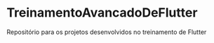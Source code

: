 # TreinamentoAvancadoDeFlutter
 Repositório para os projetos desenvolvidos no treinamento de Flutter
